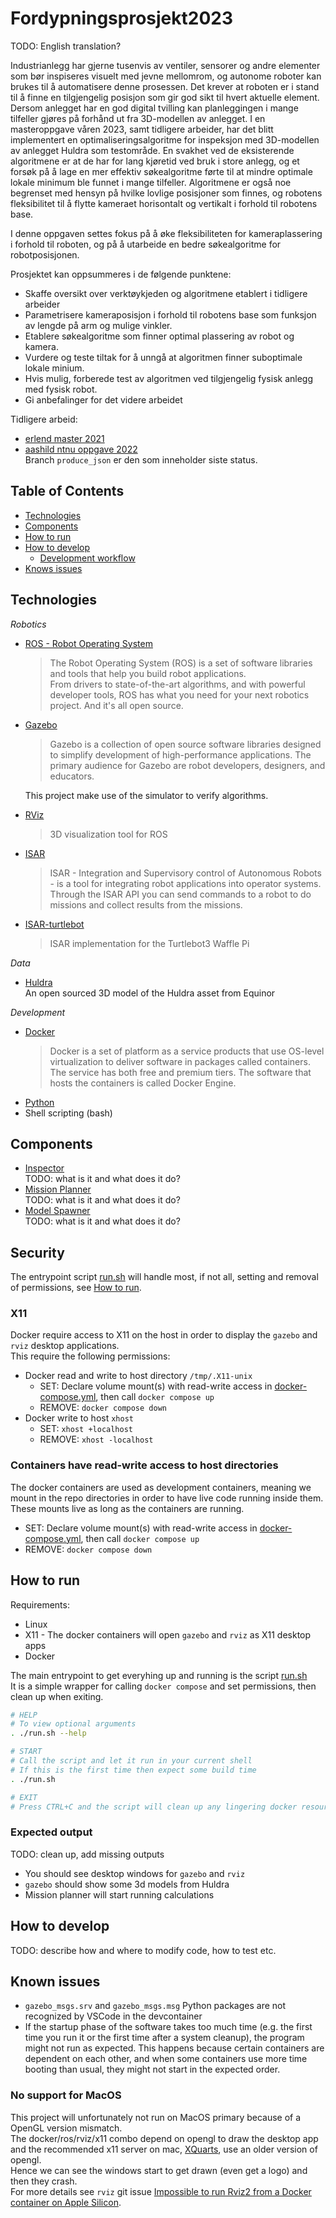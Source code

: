 # Fordypningsprosjekt2023

TODO: English translation?

Industrianlegg har gjerne tusenvis av ventiler, sensorer og andre elementer som bør inspiseres visuelt med jevne mellomrom, og autonome roboter kan brukes til å automatisere denne prosessen. Det krever at roboten er i stand til å finne en tilgjengelig posisjon som gir god sikt til hvert aktuelle element. Dersom anlegget har en god digital tvilling kan planleggingen i mange tilfeller gjøres på forhånd ut fra 3D-modellen av anlegget. I en masteroppgave våren 2023, samt tidligere arbeider, har det blitt implementert en optimaliseringsalgoritme for inspeksjon med 3D-modellen av anlegget Huldra som testområde. En svakhet ved de eksisterende algoritmene er at de har for lang kjøretid ved bruk i store anlegg, og et forsøk på å lage en mer effektiv søkealgoritme førte til at mindre optimale lokale minimum ble funnet i mange tilfeller. Algoritmene er også noe begrenset med hensyn på hvilke lovlige posisjoner som finnes, og robotens fleksibilitet til å flytte kameraet horisontalt og vertikalt i forhold til robotens base.

I denne oppgaven settes fokus på å øke fleksibiliteten for kameraplassering i forhold til roboten, og på å utarbeide en bedre søkealgoritme for robotposisjonen.

Prosjektet kan oppsummeres i de følgende punktene:
- Skaffe oversikt over verktøykjeden og algoritmene etablert i tidligere arbeider
- Parametrisere kameraposisjon i forhold til robotens base som funksjon av lengde på arm og mulige vinkler.
- Etablere søkealgoritme som finner optimal plassering av robot og kamera.
- Vurdere og teste tiltak for å unngå at algoritmen finner suboptimale lokale minium.
- Hvis mulig, forberede test av algoritmen ved tilgjengelig fysisk anlegg med fysisk robot.
- Gi anbefalinger for det videre arbeidet

Tidligere arbeid:
- [erlend master 2021](https://github.com/erlendb/ntnu-masteroppgave)
- [aashild ntnu oppgave 2022](https://github.com/aashilbr/aashild-ntnu-oppgave-2022/tree/produce_json)  
  Branch `produce_json` er den som inneholder siste status.


## Table of Contents

- [Technologies](#technologies)
- [Components](#components)
- [How to run](#how-to-run)
- [How to develop](#how-to-develop)
  - [Development workflow](./development-workflow.md)
- [Knows issues](#known-issues)


## Technologies

_Robotics_  
- [ROS - Robot Operating System](https://www.ros.org/)  
  > The Robot Operating System (ROS) is a set of software libraries and tools that help you build robot applications.  
  From drivers to state-of-the-art algorithms, and with powerful developer tools, ROS has what you need for your next robotics project. And it's all open source.
- [Gazebo](https://gazebosim.org/home)  
  > Gazebo is a collection of open source software libraries designed to simplify development of high-performance applications. The primary audience for Gazebo are robot developers, designers, and educators.  

  This project make use of the simulator to verify algorithms.
- [RViz](https://wiki.ros.org/rviz)  
  > 3D visualization tool for ROS
- [ISAR](https://github.com/equinor/isar)  
  > ISAR - Integration and Supervisory control of Autonomous Robots - is a tool for integrating robot applications into operator systems.  
  Through the ISAR API you can send commands to a robot to do missions and collect results from the missions.
- [ISAR-turtlebot](https://github.com/equinor/isar-turtlebot)  
  > ISAR implementation for the Turtlebot3 Waffle Pi

_Data_  
- [Huldra](https://data.equinor.com/dataset/Huldra)  
  An open sourced 3D model of the Huldra asset from Equinor

_Development_  
- [Docker](https://www.docker.com/)  
  > Docker is a set of platform as a service products that use OS-level virtualization to deliver software in packages called containers. The service has both free and premium tiers. The software that hosts the containers is called Docker Engine.
- [Python](https://www.python.org/)
- Shell scripting (bash)


## Components

- [Inspector](./inspector/)  
  TODO: what is it and what does it do?
- [Mission Planner](./mission_planner/)  
  TODO: what is it and what does it do?
- [Model Spawner](./model_spawner/)   
  TODO: what is it and what does it do?


## Security

The entrypoint script [run.sh](./run.sh) will handle most, if not all, setting and removal of permissions, see [How to run](#how-to-run).

### X11  

Docker require access to X11 on the host in order to display the `gazebo` and `rviz` desktop applications.  
This require the following permissions:
- Docker read and write to host directory `/tmp/.X11-unix`  
  - SET: Declare volume mount(s) with read-write access in [docker-compose.yml](./docker-compose.yml), then call `docker compose up`
  - REMOVE: `docker compose down`
- Docker write to host `xhost`  
  - SET: `xhost +localhost`
  - REMOVE: `xhost -localhost` 

### Containers have read-write access to host directories

The docker containers are used as development containers, meaning we mount in the repo directories in order to have live code running inside them.  
These mounts live as long as the containers are running.  

- SET: Declare volume mount(s) with read-write access in [docker-compose.yml](./docker-compose.yml), then call `docker compose up`
- REMOVE: `docker compose down`


## How to run

Requirements:
- Linux
- X11 - The docker containers will open `gazebo` and `rviz` as X11 desktop apps
- Docker

The main entrypoint to get everyhing up and running is the script [run.sh](./run.sh)  
It is a simple wrapper for calling `docker compose` and set permissions, then clean up when exiting.  


```sh
# HELP
# To view optional arguments
. ./run.sh --help

# START
# Call the script and let it run in your current shell
# If this is the first time then expect some build time
. ./run.sh

# EXIT
# Press CTRL+C and the script will clean up any lingering docker resources and bindings
```

### Expected output

TODO: clean up, add missing outputs

- You should see desktop windows for `gazebo` and `rviz`
- `gazebo` should show some 3d models from Huldra
- Mission planner will start running calculations



## How to develop

TODO: describe how and where to modify code, how to test etc.


## Known issues

- `gazebo_msgs.srv` and `gazebo_msgs.msg` Python packages are not recognized by VSCode in the devcontainer
- If the startup phase of the software takes too much time (e.g. the first time you run it or the first time after a system cleanup), the program might not run as expected. This happens because certain containers are dependent on each other, and when some containers use more time booting than usual, they might not start in the expected order.

### No support for MacOS

This project will unfortunately not run on MacOS primary because of a OpenGL version mismatch.  
The docker/ros/rviz/x11 combo depend on opengl to draw the desktop app and the recommended x11 server on mac, [XQuarts](https://www.xquartz.org/), use an older version of opengl.  
Hence we can see the windows start to get drawn (even get a logo) and then they crash.  
For more details see `rviz` git issue [Impossible to run Rviz2 from a Docker container on Apple Silicon](https://github.com/ros2/rviz/issues/929).